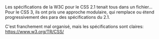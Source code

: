 Les spécifications de la W3C pour le CSS 2.1 tenait tous dans un fichier...
Pour le CSS 3, ils ont pris une approche modulaire, qui remplace ou étend progressivement des para des spécifications du 2.1.

C'est franchement mal organisé, mais les spécifications sont claires: 
https://www.w3.org/TR/CSS/ 
